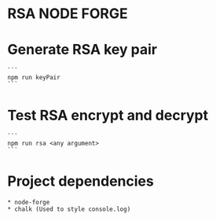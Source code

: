 # RSA NODE FORGE

# Generate RSA key pair

    ```
    npm run keyPair
    ```

# Test RSA encrypt and decrypt

    ```
    npm run rsa <any argument>
    ```

# Project dependencies

    * node-forge
    * chalk (Used to style console.log)